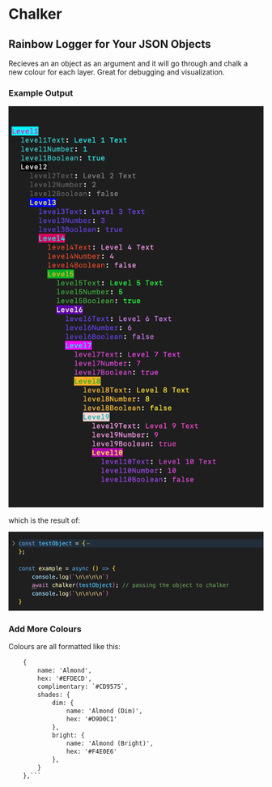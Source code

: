 # Chalker 
## Rainbow Logger for Your JSON Objects
Recieves an an object as an argument and it will go through and chalk a new colour for each layer. Great for debugging and visualization. 


### Example Output

![Example Object](./assets/exampleObject.png)

which is the result of:

![Example Code](./assets/exampleCode.png)


### Add More Colours

Colours are all formatted like this:

```
    {
        name: 'Almond',
        hex: '#EFDECD',
        complimentary: `#CD9575`,
        shades: {
            dim: {
                name: 'Almond (Dim)',
                hex: '#D9D0C1'
            },
            bright: {
                name: 'Almond (Bright)',
                hex: '#F4E0E6'
            },
        }
    },```
